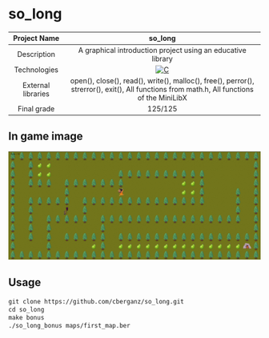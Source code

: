 # so_long

| Project Name | so_long |
| :-: | :-: |
| Description | A graphical introduction project using an educative library |
| Technologies | <a href="#"><img alt="C" src="https://custom-icon-badges.demolab.com/badge/C-03599C.svg?logo=c-in-hexagon&logoColor=white&style=for-the-badge"></a> |
| External libraries | open(), close(), read(), write(), malloc(), free(), perror(), strerror(), exit(), All functions from math.h, All functions of the MiniLibX |
| Final grade | 125/125 |

## In game image
<img alt="In game image" src="image.png">

## Usage
```
git clone https://github.com/cberganz/so_long.git
cd so_long
make bonus
./so_long_bonus maps/first_map.ber
```
